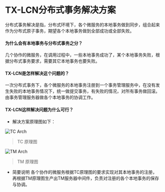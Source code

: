 # TX-LCN分布式事务解决方案

分布式事务解决是指，分布式环境下，各个微服务的本地事务做到同步，组合起来作为分布式原子事务，期望各个本地事务做到全部成功或全部失败。

#### 为什么会有本地事务与分布式事务之分？
几个协作的微服务，在调用过程中，一些本地事务成功了，某个本地事务失败，根据分布式事务要求，需要其它本地事务也要失败。

#### TX-LCN是怎样解决这个问题的？
一次分布式事务下，各个微服务的本地事务注册到一个事务管理服务中，在没有发生失败的本地事务情况下，统一做提交事务，有失败的情况，对所有事务做回滚。
由事务管理服务器做各个本地事务的协调工作。

#### TX-LCN这样解决问题为什么可行？
* 解决方案原理图如下：

![TC Arch](https://raw.githubusercontent.com/codingapi/tx-lcn/docs/docs/img/tc.png)

> TC 原理图

![TM Arch](https://raw.githubusercontent.com/codingapi/tx-lcn/docs/docs/img/tm.png)

> TM 原理图

* 简要说明
各个协作的微服务根据TC原理图的要求实现对其本地事务的注册，再根据TM原理图生产出TM服务器中间件，负责对注册的各个本地事务的保存与协调。